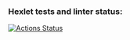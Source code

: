 ### Hexlet tests and linter status:
[![Actions Status](https://github.com/kristinakazlovskaya/frontend-project-lvl4/workflows/hexlet-check/badge.svg)](https://github.com/kristinakazlovskaya/frontend-project-lvl4/actions)